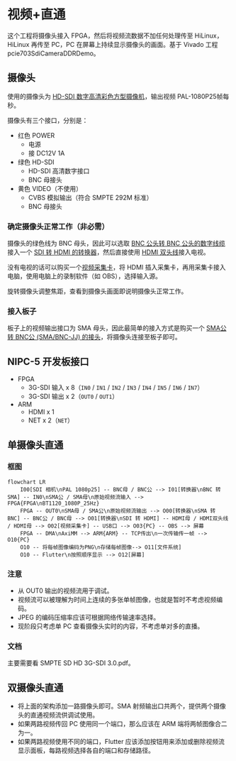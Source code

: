 # 视频+直通

这个工程将摄像头接入 FPGA，然后将视频流数据不加任何处理传至 HiLinux，HiLinux 再传至 PC，PC 在屏幕上持续显示摄像头的画面。基于 Vivado 工程 pcie703SdiCameraDDRDemo。

## 摄像头

使用的摄像头为 [HD-SDI 数字高清彩色方型摄像机](https://m.tb.cn/h.U6t0ZPB?tk=N5s2dcaIbkv)，输出视频 PAL-1080P25帧每秒。

摄像头有三个接口，分别是：

- 红色 POWER
    - 电源
    - 接 DC12V 1A
- 绿色 HD-SDI
    - HD-SDI 高清数字接口
    - BNC 母接头
- 黄色 VIDEO（不使用）
    - CVBS 模拟输出（符合 SMPTE 292M 标准）
    - BNC 母接头

### 确定摄像头正常工作（非必需）

摄像头的绿色线为 BNC 母头，因此可以选取 [BNC 公头转 BNC 公头的数字线缆](https://m.tb.cn/h.UkIuyzh?tk=QJF5dfOI8pd) 接入一个 [SDI 转 HDMI 的转换器](https://m.tb.cn/h.U9WcZ8W?tk=1IHXdfOrhsS)，然后直接使用 [HDMI 双头线](https://item.m.jd.com/product/6079846.html?gx=RnE2l29cOWHay9RP--tzXYzsmLrDjI43RTK4&ad_od=share&utm_source=androidapp&utm_medium=appshare&utm_campaign=t_335139774&utm_term=CopyURL)接入电视。

没有电视的话可以购买一个[视频采集卡](https://item.m.jd.com/product/100013253153.html?gx=RnE2l29cOWHay9RP--tzXYzsmLrDjI43RTK4&ad_od=share&utm_source=androidapp&utm_medium=appshare&utm_campaign=t_335139774&utm_term=CopyURL)，将 HDMI 插入采集卡，再用采集卡接入电脑，使用电脑上的录制软件（如 OBS），选择输入源。

旋转摄像头调整焦距，查看到摄像头画面即说明摄像头正常工作。

### 接入板子

板子上的视频输出接口为 SMA 母头，因此最简单的接入方式是购买一个 [SMA公 转 BNC公 (SMA/BNC-JJ) 的接头](https://m.tb.cn/h.U9BYSNN?tk=fOEodfOHDJe)，将摄像头连接至板子即可。

## NIPC-5 开发板接口

- FPGA
    - 3G-SDI 输入 x 8（`IN0` / `IN1` / `IN2` / `IN3` / `IN4` / `IN5` / `IN6` / `IN7`）
    - 3G-SDI 输出 x 2（`OUT0` / `OUT1`）
- ARM
    - HDMI x 1
    - NET x 2（`NET`）

## 单摄像头直通

### 框图

```mermaid
flowchart LR
    I00[SDI 相机\nPAL 1080p25] -- BNC母 / BNC公 --> I01[转换器\nBNC 转 SMA] -- IN0\nSMA公 / SMA母\n原始视频流输入 --> FPGA{FPGA\nBT1120_1080P_25Hz}
    FPGA -- OUT0\nSMA母 / SMA公\n原始视频流输出 --> O00[转换器\nSMA 转 BNC] -- BNC公 / BNC母 --> O01[转换器\nSDI 转 HDMI] -- HDMI母 / HDMI双头线 / HDMI母 --> O02[视频采集卡] -- USB口 --> O03{PC} -- OBS --> 屏幕
    FPGA -- DMA\nAxiMM --> ARM{ARM} -- TCP传出\n一次传输传一帧 --> O10{PC}
    O10 -- 将每帧图像编码为PNG\n存储每帧图像--> O11[文件系统]
    O10 -- Flutter\n按照顺序显示 --> O12[屏幕]
```

### 注意

- 从 OUT0 输出的视频流用于调试。
- 视频流可以被理解为时间上连续的多张单帧图像，也就是暂时不考虑视频编码。
- JPEG 的编码压缩率应该可根据网络传输速率选择。
- 现阶段只考虑单 PC 查看摄像头实时的内容，不考虑单对多的直播。

### 文档

主要需要看 SMPTE SD HD 3G-SDI 3.0.pdf。

## 双摄像头直通

- 将上面的架构添加一路摄像头即可。SMA 射频输出口共两个，提供两个摄像头的直通视频流供调试使用。
- 如果两路视频传回 PC 使用同一个端口，那么应该在 ARM 端将两帧图像合二为一。
- 如果两路视频使用不同的端口，Flutter 应该添加按钮用来添加或删除视频流显示面板，每路视频选择各自的端口和存储路径。
